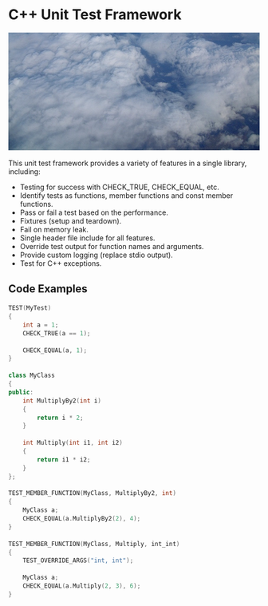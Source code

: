 # C++ Unit Test Framework

![](header_image.jpg)

This unit test framework provides a variety of features in a single library, including:
* Testing for success with CHECK_TRUE, CHECK_EQUAL, etc.
* Identify tests as functions, member functions and const member functions.
* Pass or fail a test based on the performance.
* Fixtures (setup and teardown).
* Fail on memory leak.
* Single header file include for all features.
* Override test output for function names and arguments.
* Provide custom logging (replace stdio output).
* Test for C++ exceptions.

## Code Examples

```cpp
TEST(MyTest)
{
    int a = 1;
    CHECK_TRUE(a == 1);

    CHECK_EQUAL(a, 1);
}

class MyClass
{
public:
    int MultiplyBy2(int i)
    {
        return i * 2;
    }

    int Multiply(int i1, int i2)
    {
        return i1 * i2;
    }
};

TEST_MEMBER_FUNCTION(MyClass, MultiplyBy2, int)
{
    MyClass a;
    CHECK_EQUAL(a.MultiplyBy2(2), 4);
}

TEST_MEMBER_FUNCTION(MyClass, Multiply, int_int)
{
    TEST_OVERRIDE_ARGS("int, int");

    MyClass a;
    CHECK_EQUAL(a.Multiply(2, 3), 6);
}
```
